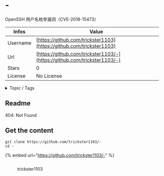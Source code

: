 # -

OpenSSH 用户名枚举漏洞（CVE-2018-15473）

| Infos    | Value                                                              |
| -------- | -------------------------------------------------------------------|
| Username | [https://github.com/trickster1103](https://github.com/trickster1103) |
| Url      | [https://github.com/trickster1103/-](https://github.com/trickster1103/-)                                               |
| Stars    | 0                                                          |
| License  | No License                                                        |

<details>

<summary>Topic / Tags</summary>

* openssh

</details>

## Readme

404: Not Found


## Get the content

```
git clone https://github.com/trickster1103/-
cd -
```

{% embed url="https://github.com/trickster1103/-" %}

<figure><img src="https://avatars.githubusercontent.com/u/23507655?v=4" alt=""><figcaption><p>trickster1103</p></figcaption></figure>
